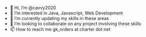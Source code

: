 - 👋 Hi, I’m @cavvy2020
- 👀 I’m interested in Java, Javascript, Web Development
- 🌱 I’m currently updating my skills in these areas
- 💞️ I’m looking to collaborate on any  project involving these skills
- 📫 How to reach me gk_orders at charter dot net

<!---
cavvy2020/cavvy2020 is a ✨ special ✨ repository because its `README.md` (this file) appears on your GitHub profile.
You can click the Preview link to take a look at your changes.
--->
